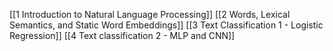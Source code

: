 [[1 Introduction to Natural Language Processing]]
[[2 Words, Lexical Semantics, and Static Word Embeddings]]
[[3 Text Classification 1 - Logistic Regression]]
[[4 Text classification 2 - MLP and CNN]]
